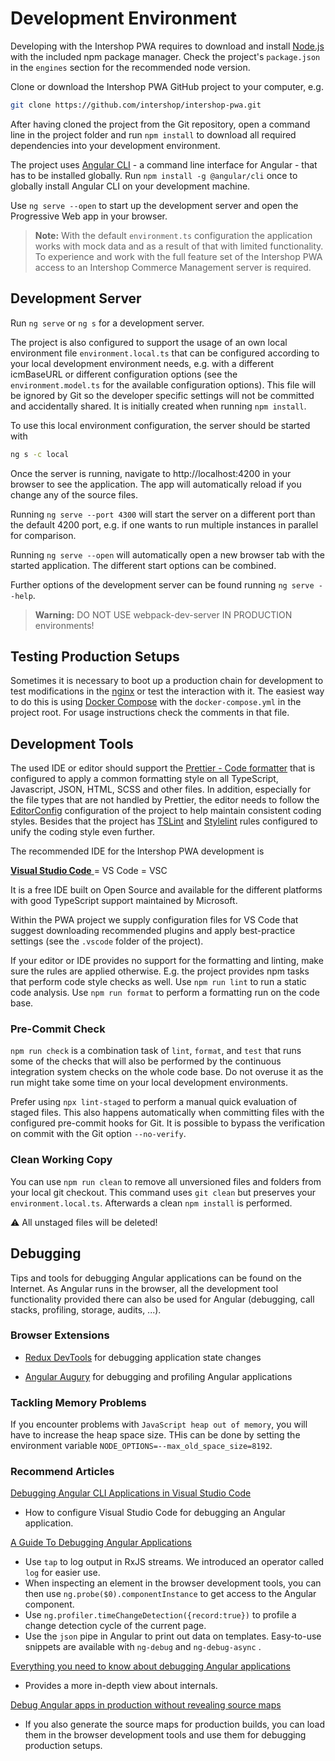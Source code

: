 <!--
kb_guide
kb_pwa
kb_everyone
kb_sync_latest_only
-->

# Development Environment

Developing with the Intershop PWA requires to download and install [Node.js](https://nodejs.org) with the included npm package manager.
Check the project's `package.json` in the `engines` section for the recommended node version.

Clone or download the Intershop PWA GitHub project to your computer, e.g.

```bash
git clone https://github.com/intershop/intershop-pwa.git
```

After having cloned the project from the Git repository, open a command line in the project folder and run `npm install` to download all required dependencies into your development environment.

The project uses [Angular CLI](https://angular.io/cli) - a command line interface for Angular - that has to be installed globally.
Run `npm install -g @angular/cli` once to globally install Angular CLI on your development machine.

Use `ng serve --open` to start up the development server and open the Progressive Web app in your browser.

> **Note:** With the default `environment.ts` configuration the application works with mock data and as a result of that with limited functionality. To experience and work with the full feature set of the Intershop PWA access to an Intershop Commerce Management server is required.

## Development Server

Run `ng serve` or `ng s` for a development server.

The project is also configured to support the usage of an own local environment file `environment.local.ts` that can be configured according to your local development environment needs, e.g. with a different icmBaseURL or different configuration options (see the `environment.model.ts` for the available configuration options).
This file will be ignored by Git so the developer specific settings will not be committed and accidentally shared.
It is initially created when running `npm install`.

To use this local environment configuration, the server should be started with

```bash
ng s -c local
```

Once the server is running, navigate to http://localhost:4200 in your browser to see the application.
The app will automatically reload if you change any of the source files.

Running `ng serve --port 4300` will start the server on a different port than the default 4200 port, e.g. if one wants to run multiple instances in parallel for comparison.

Running `ng serve --open` will automatically open a new browser tab with the started application.
The different start options can be combined.

Further options of the development server can be found running `ng serve --help`.

> **Warning:** DO NOT USE webpack-dev-server IN PRODUCTION environments!

## Testing Production Setups

Sometimes it is necessary to boot up a production chain for development to test modifications in the [nginx](./nginx-startup.md) or test the interaction with it.
The easiest way to do this is using [Docker Compose](https://docs.docker.com/compose/) with the `docker-compose.yml` in the project root.
For usage instructions check the comments in that file.

## Development Tools

The used IDE or editor should support the [Prettier - Code formatter](https://prettier.io) that is configured to apply a common formatting style on all TypeScript, Javascript, JSON, HTML, SCSS and other files.
In addition, especially for the file types that are not handled by Prettier, the editor needs to follow the [EditorConfig](http://editorconfig.org) configuration of the project to help maintain consistent coding styles.
Besides that the project has [TSLint](https://palantir.github.io/tslint) and [Stylelint](https://stylelint.io) rules configured to unify the coding style even further.

The recommended IDE for the Intershop PWA development is

[**Visual Studio Code** ](https://code.visualstudio.com) = VS Code = VSC

It is a free IDE built on Open Source and available for the different platforms with good TypeScript support maintained by Microsoft.

Within the PWA project we supply configuration files for VS Code that suggest downloading recommended plugins and apply best-practice settings (see the `.vscode` folder of the project).

If your editor or IDE provides no support for the formatting and linting, make sure the rules are applied otherwise.
E.g. the project provides npm tasks that perform code style checks as well.
Use `npm run lint` to run a static code analysis.
Use `npm run format` to perform a formatting run on the code base.

### Pre-Commit Check

`npm run check` is a combination task of `lint`, `format`, and `test` that runs some of the checks that will also be performed by the continuous integration system checks on the whole code base.
Do not overuse it as the run might take some time on your local development environments.

Prefer using `npx lint-staged` to perform a manual quick evaluation of staged files.
This also happens automatically when committing files with the configured pre-commit hooks for Git.
It is possible to bypass the verification on commit with the Git option `--no-verify`.

### Clean Working Copy

You can use `npm run clean` to remove all unversioned files and folders from your local git checkout.
This command uses `git clean` but preserves your `environment.local.ts`.
Afterwards a clean `npm install` is performed.

:warning: All unstaged files will be deleted!

## Debugging

Tips and tools for debugging Angular applications can be found on the Internet.
As Angular runs in the browser, all the development tool functionality provided there can also be used for Angular (debugging, call stacks, profiling, storage, audits, ...).

### Browser Extensions

- [Redux DevTools](https://github.com/reduxjs/redux-devtools) for debugging application state changes

- [Angular Augury](https://augury.angular.io) for debugging and profiling Angular applications

### Tackling Memory Problems

If you encounter problems with `JavaScript heap out of memory`, you will have to increase the heap space size.
THis can be done by setting the environment variable `NODE_OPTIONS=--max_old_space_size=8192`.

### Recommend Articles

[Debugging Angular CLI Applications in Visual Studio Code](https://scotch.io/tutorials/debugging-angular-cli-applications-in-visual-studio-code)

- How to configure Visual Studio Code for debugging an Angular application.

[A Guide To Debugging Angular Applications](https://medium.com/front-end-weekly/a-guide-to-debugging-angular-applications-5a36bd88b4cf)

- Use `tap` to log output in RxJS streams. We introduced an operator called `log` for easier use.
- When inspecting an element in the browser development tools, you can then use `ng.probe($0).componentInstance` to get access to the Angular component.
- Use `ng.profiler.timeChangeDetection({record:true})` to profile a change detection cycle of the current page.
- Use the `json` pipe in Angular to print out data on templates. Easy-to-use snippets are available with `ng-debug` and `ng-debug-async` .

[Everything you need to know about debugging Angular applications](https://indepth.dev/everything-you-need-to-know-about-debugging-angular-applications)

- Provides a more in-depth view about internals.

[Debug Angular apps in production without revealing source maps](https://medium.com/angular-in-depth/debug-angular-apps-in-production-without-revealing-source-maps-ab4a235edd85)

- If you also generate the source maps for production builds, you can load them in the browser development tools and use them for debugging production setups.
